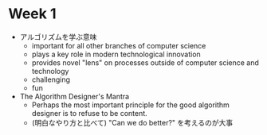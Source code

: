 # Week 1

- アルゴリズムを学ぶ意味
  - important for all other branches of computer science
  - plays a key role in modern technological innovation
  - provides novel "lens" on processes outside of computer science and technology
  - challenging
  - fun
- The Algorithm Designer's Mantra
  - Perhaps the most important principle for the good algorithm designer is to refuse to be content.
  - (明白なやり方と比べて) "Can we do better?" を考えるのが大事
